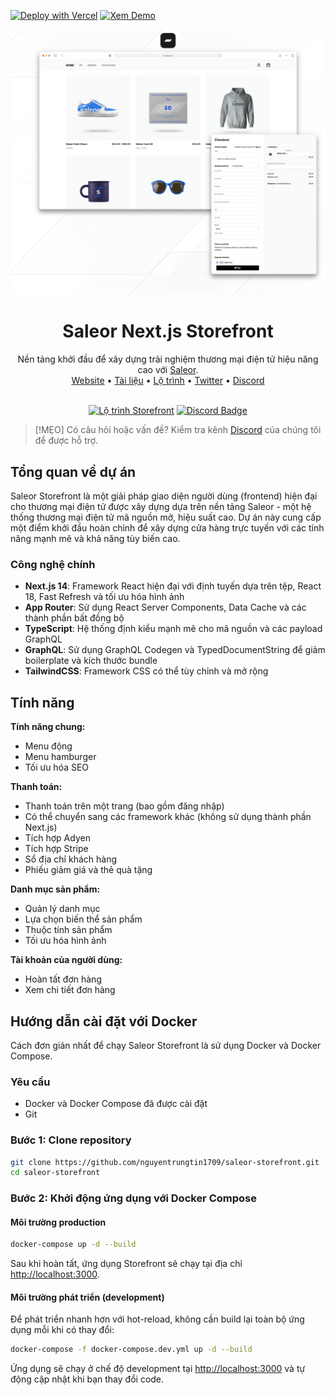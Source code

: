 [![Deploy with Vercel](https://vercel.com/button)](https://vercel.com/new/clone?repository-url=https%3A%2F%2Fgithub.com%2Fnguyentrungtin1709%2Fsaleor-storefront&env=NEXT_PUBLIC_SALEOR_API_URL&envDescription=Full%20Saleor%20GraphQL%20endpoint%20URL%2C%20eg%3A%20https%3A%2F%2Fstorefront1.saleor.cloud%2Fgraphql%2F&project-name=my-saleor-storefront&repository-name=my-saleor-storefront&demo-title=Saleor%20Next.js%20Storefront&demo-description=Starter%20pack%20for%20building%20performant%20e-commerce%20experiences%20with%20Saleor.&demo-url=https%3A%2F%2Fstorefront.saleor.io%2F&demo-image=https%3A%2F%2Fstorefront-d5h86wzey-saleorcommerce.vercel.app%2Fopengraph-image.png%3F4db0ee8cf66e90af)
[![Xem Demo](https://img.shields.io/badge/XEM%20DEMO-DFDFDF?style=for-the-badge)](https://storefront.saleor.io)

![Saleor Storefront](./public/screenshot.png)

<div align="center">
  <h1>Saleor Next.js Storefront</h1>
  Nền tảng khởi đầu để xây dựng trải nghiệm thương mại điện tử hiệu năng cao với <a href="https://github.com/saleor/saleor">Saleor</a>.
</div>

<div align="center">
  <a href="https://saleor.io/">Website</a>
  <span> • </span>
  <a href="https://docs.saleor.io/docs/3.x">Tài liệu</a>
  <span> • </span>
  <a href="https://saleor.io/roadmap">Lộ trình</a>
  <span> • </span>
  <a href="https://twitter.com/getsaleor">Twitter</a>
  <span> • </span>
  <a href="https://saleor.io/discord">Discord</a>
</div>

<br/>

<div align="center">

[![Lộ trình Storefront](https://img.shields.io/badge/ROADMAP-EFEFEF?style=for-the-badge)](https://saleor.io/roadmap)
[![Discord Badge](https://dcbadge.vercel.app/api/server/unUfh24R6d)](https://discord.gg/unUfh24R6d)

</div>

> [!MẸO]
> Có câu hỏi hoặc vấn đề? Kiểm tra kênh [Discord](https://saleor.io/discord) của chúng tôi để được hỗ trợ.

## Tổng quan về dự án

Saleor Storefront là một giải pháp giao diện người dùng (frontend) hiện đại cho thương mại điện tử được xây dựng dựa trên nền tảng Saleor - một hệ thống thương mại điện tử mã nguồn mở, hiệu suất cao. Dự án này cung cấp một điểm khởi đầu hoàn chỉnh để xây dựng cửa hàng trực tuyến với các tính năng mạnh mẽ và khả năng tùy biến cao.

### Công nghệ chính

- **Next.js 14**: Framework React hiện đại với định tuyến dựa trên tệp, React 18, Fast Refresh và tối ưu hóa hình ảnh
- **App Router**: Sử dụng React Server Components, Data Cache và các thành phần bất đồng bộ
- **TypeScript**: Hệ thống định kiểu mạnh mẽ cho mã nguồn và các payload GraphQL
- **GraphQL**: Sử dụng GraphQL Codegen và TypedDocumentString để giảm boilerplate và kích thước bundle
- **TailwindCSS**: Framework CSS có thể tùy chỉnh và mở rộng

## Tính năng

**Tính năng chung:**
- Menu động
- Menu hamburger
- Tối ưu hóa SEO

**Thanh toán:**
- Thanh toán trên một trang (bao gồm đăng nhập)
- Có thể chuyển sang các framework khác (không sử dụng thành phần Next.js)
- Tích hợp Adyen
- Tích hợp Stripe
- Sổ địa chỉ khách hàng
- Phiếu giảm giá và thẻ quà tặng

**Danh mục sản phẩm:**
- Quản lý danh mục
- Lựa chọn biến thể sản phẩm
- Thuộc tính sản phẩm
- Tối ưu hóa hình ảnh

**Tài khoản của người dùng:**
- Hoàn tất đơn hàng
- Xem chi tiết đơn hàng

## Hướng dẫn cài đặt với Docker

Cách đơn giản nhất để chạy Saleor Storefront là sử dụng Docker và Docker Compose.

### Yêu cầu

- Docker và Docker Compose đã được cài đặt
- Git

### Bước 1: Clone repository

```bash
git clone https://github.com/nguyentrungtin1709/saleor-storefront.git
cd saleor-storefront
```

### Bước 2: Khởi động ứng dụng với Docker Compose

#### Môi trường production

```bash
docker-compose up -d --build
```

Sau khi hoàn tất, ứng dụng Storefront sẽ chạy tại địa chỉ [http://localhost:3000](http://localhost:3000).

#### Môi trường phát triển (development)

Để phát triển nhanh hơn với hot-reload, không cần build lại toàn bộ ứng dụng mỗi khi có thay đổi:

```bash
docker-compose -f docker-compose.dev.yml up -d --build
```

Ứng dụng sẽ chạy ở chế độ development tại [http://localhost:3000](http://localhost:3000) và tự động cập nhật khi bạn thay đổi code.

